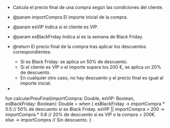  * Calcula el precio final de una compra según las condiciones del cliente.
 
 * @param importCompra El importe inicial de la compra.
 * @param esVIP Indica si el cliente es VIP.
 * @param esBlackFriday Indica si es la semana de Black Friday.
 * @return El precio final de la compra tras aplicar los descuentos correspondientes:
   - Si es Black Friday: se aplica un 50% de descuento.
   - Si el cliente es VIP o el importe supera los 200 €, se aplica un 20% de descuento.
    - En cualquier otro caso, no hay descuento y el precio final es igual al importe inicial.
 *
fun calcularPreuFinal(importCompra: Double, esVIP: Boolean, esBlackFriday: Boolean): Double =
    when {
        esBlackFriday -> importCompra * 0.5 // 50% de descuento si es Black Friday.
        esVIP || importCompra > 200 -> importCompra * 0.8 // 20% de descuento si es VIP o la compra > 200€.
        else -> importCompra // Sin descuento.
    }
